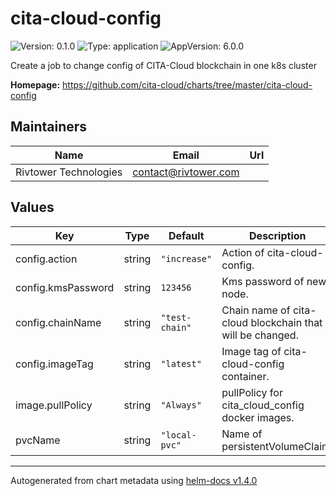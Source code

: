 # cita-cloud-config

![Version: 0.1.0](https://img.shields.io/badge/Version-0.1.0-informational?style=flat-square) ![Type: application](https://img.shields.io/badge/Type-application-informational?style=flat-square) ![AppVersion: 6.0.0](https://img.shields.io/badge/AppVersion-6.0.0-informational?style=flat-square)

Create a job to change config of CITA-Cloud blockchain in one k8s cluster

**Homepage:** <https://github.com/cita-cloud/charts/tree/master/cita-cloud-config>

## Maintainers

| Name | Email | Url |
| ---- | ------ | --- |
| Rivtower Technologies | contact@rivtower.com |  |

## Values

| Key | Type | Default | Description |
|-----|------|---------|-------------|
| config.action | string | `"increase"` | Action of cita-cloud-config. |
| config.kmsPassword | string | `123456` | Kms password of new node. |
| config.chainName | string | `"test-chain"` | Chain name of cita-cloud blockchain that will be changed. |
| config.imageTag | string | `"latest"` | Image tag of cita-cloud-config container. |
| image.pullPolicy | string | `"Always"` | pullPolicy for cita_cloud_config docker images. |
| pvcName | string | `"local-pvc"` | Name of persistentVolumeClaim. |

----------------------------------------------
Autogenerated from chart metadata using [helm-docs v1.4.0](https://github.com/norwoodj/helm-docs/releases/v1.4.0)
